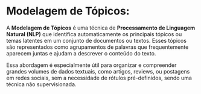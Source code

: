 # Modelagem de Tópicos:

A **Modelagem de Tópicos** é uma técnica de **Processamento de Linguagem Natural (NLP)** que identifica automaticamente os principais tópicos ou temas latentes em um conjunto de documentos ou textos. Esses tópicos são representados como agrupamentos de palavras que frequentemente aparecem juntas e ajudam a descrever o conteúdo do texto.

Essa abordagem é especialmente útil para organizar e compreender grandes volumes de dados textuais, como artigos, reviews, ou postagens em redes sociais, sem a necessidade de rótulos pré-definidos, sendo uma técnica não supervisionada.
